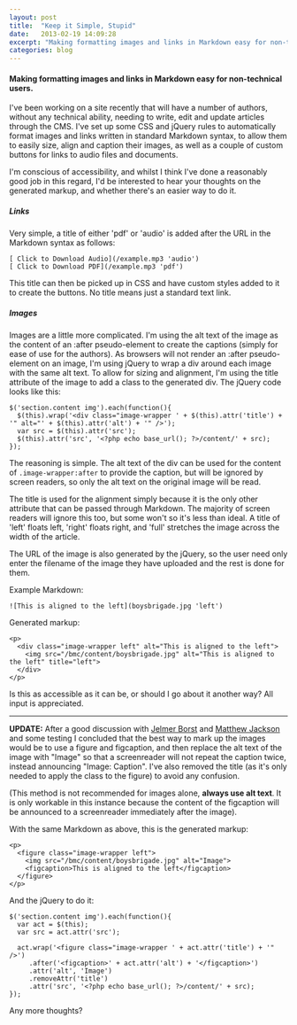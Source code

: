 ```yaml
---
layout: post
title:  "Keep it Simple, Stupid"
date:   2013-02-19 14:09:28
excerpt: "Making formatting images and links in Markdown easy for non-technical users."
categories: blog
---
```


#### Making formatting images and links in Markdown easy for non-technical users.

I've been working on a site recently that will have a number of authors, without any technical ability, needing to write, edit and update articles through the CMS. I've set up some CSS and jQuery rules to automatically format images and links written in standard Markdown syntax, to allow them to easily size, align and caption their images, as well as a couple of custom buttons for links to audio files and documents.

I'm conscious of accessibility, and whilst I think I've done a reasonably good job in this regard, I'd be interested to hear your thoughts on the generated markup, and whether there's an easier way to do it.

##### Links

Very simple, a title of either 'pdf' or 'audio' is added after the URL in the Markdown syntax as follows:

    [ Click to Download Audio](/example.mp3 'audio')
    [ Click to Download PDF](/example.mp3 'pdf')

This title can then be picked up in CSS and have custom styles added to it to create the buttons. No title means just a standard text link.

##### Images

Images are a little more complicated. I'm using the alt text of the image as the content of an :after pseudo-element to create the captions (simply for ease of use for the authors). As browsers will not render an :after pseudo-element on an image, I'm using jQuery to wrap a div around each image with the same alt text. To allow for sizing and alignment, I'm using the title attribute of the image to add a class to the generated div. The jQuery code looks like this:

    $('section.content img').each(function(){
      $(this).wrap('<div class="image-wrapper ' + $(this).attr('title') + '" alt="' + $(this).attr('alt') + '" />');
      var src = $(this).attr('src');
      $(this).attr('src', '<?php echo base_url(); ?>/content/' + src);
    });

The reasoning is simple. The alt text of the div can be used for the content of `.image-wrapper:after` to provide the caption, but will be ignored by screen readers, so only the alt text on the original image will be read.

The title is used for the alignment simply because it is the only other attribute that can be passed through Markdown. The majority of screen readers will ignore this too, but some won't so it's less than ideal. A title of 'left' floats left, 'right' floats right, and 'full' stretches the image across the width of the article.

The URL of the image is also generated by the jQuery, so the user need only enter the filename of the image they have uploaded and the rest is done for them.

Example Markdown:

    ![This is aligned to the left](boysbrigade.jpg 'left')

Generated markup:

    <p>
      <div class="image-wrapper left" alt="This is aligned to the left">
        <img src="/bmc/content/boysbrigade.jpg" alt="This is aligned to the left" title="left">
      </div>
    </p>

Is this as accessible as it can be, or should I go about it another way? All input is appreciated.

---

**UPDATE:** After a good discussion with [Jelmer Borst](http://twitter.com/japborst) and [Matthew Jackson](http://twitter.com/matthewbeta) and some testing I concluded that the best way to mark up the images would be to use a figure and figcaption, and then replace the alt text of the image with "Image" so that a screenreader will not repeat the caption twice, instead announcing "Image: Caption". I've also removed the title (as it's only needed to apply the class to the figure) to avoid any confusion.

(This method is not recommended for images alone, **always use alt text**. It is only workable in this instance because the content of the figcaption will be announced to a screenreader immediately after the image).

With the same Markdown as above, this is the generated markup:

    <p>
      <figure class="image-wrapper left">
        <img src="/bmc/content/boysbrigade.jpg" alt="Image">
        <figcaption>This is aligned to the left</figcaption>
      </figure>
    </p>

And the jQuery to do it:

    $('section.content img').each(function(){
      var act = $(this);
      var src = act.attr('src');

      act.wrap('<figure class="image-wrapper ' + act.attr('title') + '" />')
         .after('<figcaption>' + act.attr('alt') + '</figcaption>')
         .attr('alt', 'Image')
         .removeAttr('title')
         .attr('src', '<?php echo base_url(); ?>/content/' + src);
    });

Any more thoughts?